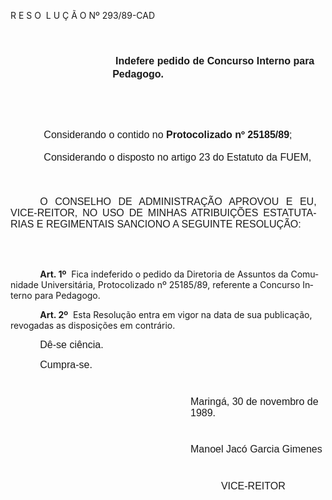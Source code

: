 <body lang=PT-BR style='tab-interval:35.4pt'>

<div class=Section1>

<p class=MsoTitle>R E S O<span style="mso-spacerun: yes">  </span>L U Ç Ã O Nº
293/89-CAD</p>

<p class=MsoNormal style='margin-top:41.4pt;margin-right:3.6pt;margin-bottom:
28.8pt;margin-left:122.4pt;text-indent:3.6pt;line-height:15.6pt'><b><span
style='font-size:12.0pt;mso-bidi-font-size:10.0pt;font-family:Arial'>Indefere
pedido de Concurso In­terno para Pedagogo.<o:p></o:p></span></b></p>

<p class=MsoNormal style='line-height:16.8pt;tab-stops:4.0cm'><span
style='font-size:12.0pt;mso-bidi-font-size:10.0pt;font-family:Arial'><![if !supportEmptyParas]>&nbsp;<![endif]><o:p></o:p></span></p>

<p class=MsoNormal style='line-height:16.8pt;tab-stops:35.45pt'><span
style='font-size:12.0pt;mso-bidi-font-size:10.0pt;font-family:Arial'><span
style='mso-tab-count:1'>            </span>Considerando o contido no <b>Protocolizado
nº 25185/89</b>;<span style='mso-tab-count:1'>      </span><o:p></o:p></span></p>

<p class=MsoNormal style='line-height:16.8pt;tab-stops:35.45pt'><span
style='font-size:12.0pt;mso-bidi-font-size:10.0pt;font-family:Arial'><span
style='mso-tab-count:1'>            </span>Considerando o disposto no artigo 23
do Estatuto da FUEM,<o:p></o:p></span></p>

<p class=MsoNormal style='margin-top:37.8pt;margin-right:10.8pt;margin-bottom:
0cm;margin-left:0cm;margin-bottom:.0001pt;text-align:justify;text-indent:35.4pt'><span
style='font-size:12.0pt;mso-bidi-font-size:10.0pt;font-family:Arial'>O CONSELHO
DE ADMINISTRAÇÃO APROVOU E EU, VICE-­REITOR, NO USO DE MINHAS ATRIBUIÇÕES
ESTATUTARIAS E REGIMENTAIS SANCIONO A SEGUINTE RESOLUÇÃO:<o:p></o:p></span></p>

<p class=MsoBodyTextIndent style='margin-top:0cm;text-indent:35.45pt'><![if !supportEmptyParas]>&nbsp;<![endif]><o:p></o:p></p>

<p class=MsoBodyTextIndent style='margin-top:0cm;text-indent:35.45pt'><![if !supportEmptyParas]>&nbsp;<![endif]><o:p></o:p></p>

<p class=MsoBodyTextIndent style='margin-top:0cm;text-indent:35.45pt'><b>Art.
1º</b><span style="mso-spacerun: yes">  </span>Fica indeferido o pedido da
Diretoria de Assuntos da Comunidade Universitária, Protocolizado nº 25185/89,
referente a Concurso Interno para Pedagogo.</p>

<p class=MsoBodyTextIndent style='margin-top:0cm;text-indent:35.45pt'><b>Art.
2º</b> <span style="mso-spacerun: yes"> </span>Esta Resolução entra em vigor na
data de sua publicação, revogadas as disposições em contrário.</p>

<p class=MsoNormal style='text-align:justify;text-indent:35.45pt'><span
style='font-size:12.0pt;mso-bidi-font-size:10.0pt;font-family:Arial'>Dê-se
ciência.<o:p></o:p></span></p>

<p class=MsoNormal style='text-align:justify;text-indent:35.45pt'><span
style='font-size:12.0pt;mso-bidi-font-size:10.0pt;font-family:Arial'>Cumpra-se.<o:p></o:p></span></p>

<p class=MsoNormal style='margin-top:30.6pt;margin-right:0cm;margin-bottom:
5.4pt;margin-left:216.0pt'><span style='font-size:12.0pt;mso-bidi-font-size:
10.0pt;font-family:Arial'>Maringá, 30 de novembro de 1989.<o:p></o:p></span></p>

<p class=MsoNormal style='margin-top:30.6pt;margin-right:0cm;margin-bottom:
5.4pt;margin-left:216.0pt'><span lang=ES-TRAD style='font-size:12.0pt;
mso-bidi-font-size:10.0pt;font-family:Arial;mso-ansi-language:ES-TRAD'>Manoel
Jacó Garcia Gimenes<o:p></o:p></span></p>

<p class=MsoNormal style='margin-top:30.6pt;margin-right:0cm;margin-bottom:
5.4pt;margin-left:216.0pt'><span lang=ES-TRAD style='font-size:12.0pt;
mso-bidi-font-size:10.0pt;font-family:Arial;mso-ansi-language:ES-TRAD'><span
style="mso-spacerun: yes">           </span>VICE-REITOR<o:p></o:p></span></p>

<p class=MsoNormal style='margin-top:30.6pt;margin-right:0cm;margin-bottom:
5.4pt;margin-left:216.0pt'><span lang=ES-TRAD style='font-size:12.0pt;
mso-bidi-font-size:10.0pt;font-family:Arial;mso-ansi-language:ES-TRAD'><![if !supportEmptyParas]>&nbsp;<![endif]><o:p></o:p></span></p>

<p class=MsoNormal style='margin-top:45.0pt'><span lang=ES-TRAD
style='mso-ansi-language:ES-TRAD'><span style="mso-spacerun: yes"> </span><o:p></o:p></span></p>

<p class=MsoNormal><span lang=ES-TRAD style='font-size:12.0pt;mso-bidi-font-size:
10.0pt;font-family:Arial;mso-ansi-language:ES-TRAD'><![if !supportEmptyParas]>&nbsp;<![endif]><o:p></o:p></span></p>

</div>

</body>
